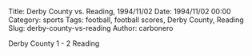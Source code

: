 Title: Derby County vs. Reading, 1994/11/02
Date: 1994/11/02 00:00
Category: sports
Tags: football, football scores, Derby County, Reading
Slug: derby-county-vs-reading
Author: carbonero


Derby County 1 - 2 Reading
